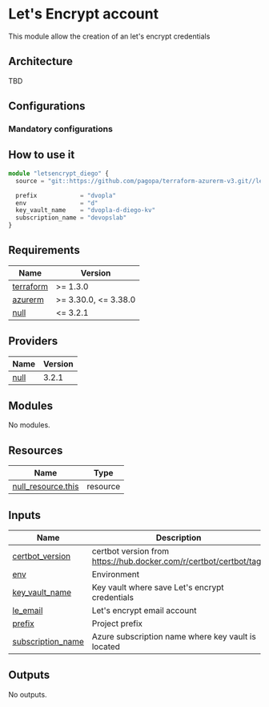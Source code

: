 # Let's Encrypt account

This module allow the creation of an let's encrypt credentials

## Architecture

TBD

## Configurations

### Mandatory configurations

## How to use it

```ts
module "letsencrypt_diego" {
  source = "git::https://github.com/pagopa/terraform-azurerm-v3.git//letsencrypt_credential?ref=v3.15.0"

  prefix            = "dvopla"
  env               = "d"
  key_vault_name    = "dvopla-d-diego-kv"
  subscription_name = "devopslab"
}
```

<!-- markdownlint-disable -->
<!-- BEGINNING OF PRE-COMMIT-TERRAFORM DOCS HOOK -->
## Requirements

| Name | Version |
|------|---------|
| <a name="requirement_terraform"></a> [terraform](#requirement\_terraform) | >= 1.3.0 |
| <a name="requirement_azurerm"></a> [azurerm](#requirement\_azurerm) | >= 3.30.0, <= 3.38.0 |
| <a name="requirement_null"></a> [null](#requirement\_null) | <= 3.2.1 |

## Providers

| Name | Version |
|------|---------|
| <a name="provider_null"></a> [null](#provider\_null) | 3.2.1 |

## Modules

No modules.

## Resources

| Name | Type |
|------|------|
| [null_resource.this](https://registry.terraform.io/providers/hashicorp/null/latest/docs/resources/resource) | resource |

## Inputs

| Name | Description | Type | Default | Required |
|------|-------------|------|---------|:--------:|
| <a name="input_certbot_version"></a> [certbot\_version](#input\_certbot\_version) | certbot version from https://hub.docker.com/r/certbot/certbot/tags | `string` | `"v1.29.0@sha256:904fd574583ed30b2ebd3e17a4ab953a69589e0d4860c3199d117ad1dd7a4e94"` | no |
| <a name="input_env"></a> [env](#input\_env) | Environment | `string` | n/a | yes |
| <a name="input_key_vault_name"></a> [key\_vault\_name](#input\_key\_vault\_name) | Key vault where save Let's encrypt credentials | `string` | n/a | yes |
| <a name="input_le_email"></a> [le\_email](#input\_le\_email) | Let's encrypt email account | `string` | `"letsencrypt-bots@pagopa.it"` | no |
| <a name="input_prefix"></a> [prefix](#input\_prefix) | Project prefix | `string` | n/a | yes |
| <a name="input_subscription_name"></a> [subscription\_name](#input\_subscription\_name) | Azure subscription name where key vault is located | `string` | n/a | yes |

## Outputs

No outputs.
<!-- END OF PRE-COMMIT-TERRAFORM DOCS HOOK -->
